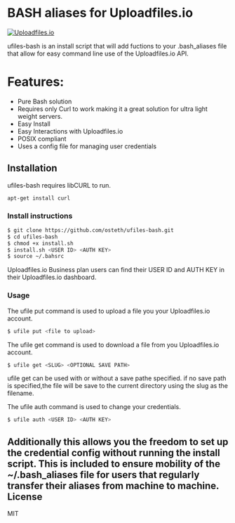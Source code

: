 # BASH aliases for Uploadfiles.io

[![Uploadfiles.io](https://i.imgur.com/7mRrOkc.png)](https://uploadfiles.io)

ufiles-bash is an install script that will add fuctions to your .bash_aliases file that allow for easy command line use of the Uploadfiles.io API.

# Features:
  - Pure Bash solution 
  - Requires only Curl to work making it a great solution for ultra light weight servers.
  - Easy Install
  - Easy Interactions with Uploadfiles.io
  - POSIX compliant
  - Uses a config file for managing user credentials

##  Installation

ufiles-bash requires libCURL to run.
```
apt-get install curl
```
### Install instructions

```sh
$ git clone https://github.com/osteth/ufiles-bash.git
$ cd ufiles-bash
$ chmod +x install.sh
$ install.sh <USER ID> <AUTH KEY>
$ source ~/.bahsrc
```
Uploadfiles.io Business plan users can find their USER ID and AUTH KEY in their Uploadfiles.io dashboard.

### Usage
The ufile put command is used to upload a file you your Uploadfiles.io account. 
```sh
$ ufile put <file to upload>
```
The ufile get command is used to download a file from you Uploadfiles.io account. 
```sh
$ ufile get <SLUG> <OPTIONAL SAVE PATH>
```
ufile get can be used with or without a save pathe specified. if no save path is specified,the file will be save to the current directory using the slug as the filename. 


The ufile auth command is used to change your credentials. 
```sh
$ ufile auth <USER ID> <AUTH KEY>
```
Additionally this allows you the freedom to set up the credential config without running the install script.  This is included to ensure mobility of the ~/.bash_aliases file for users that regularly transfer their aliases from machine to machine. 
License
----

MIT


